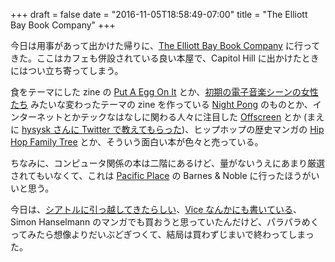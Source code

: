 +++
draft = false
date = "2016-11-05T18:58:49-07:00"
title = "The Elliott Bay Book Company"
+++

今日は用事があって出かけた帰りに、[The Elliott Bay Book Company](http://www.elliottbaybook.com/) に行ってきた。ここはカフェも併設されている良い本屋で、Capitol Hill に出かけたときにはつい立ち寄ってしまう。

食をテーマにした zine の [Put A Egg On It](http://www.putaeggonit.com/) とか、[初期の電子音楽シーンの女性たち](http://www.thestranger.com/blogs/slog/2015/11/25/23185244/seattles-night-pong-creates-a-beautiful-zine-dedicated-to-influential-women-in-early-electronic-music) みたいな変わったテーマの zine を作っている [Night Pong](http://nightpong.tumblr.com/) のものとか、インターネットとかテックなはなしに関わる人々に注目した [Offscreen](http://www.offscreenmag.com/) とか (まえに [hysysk さんに Twitter で教えてもらった](https://twitter.com/hysysk/status/749504208882143232))、ヒップホップの歴史マンガの [Hip Hop Family Tree](http://www.fantagraphics.com/series/hiphopfamilytree/) とか、そういう面白い本が色々と売っている。

ちなみに、コンピュータ関係の本は二階にあるけど、量がないうえにあまり厳選されてもいなくて、これは [Pacific Place](http://www.pacificplaceseattle.com/) の Barnes & Noble に行ったほうがいいと思う。

今日は、[シアトルに引っ越してきたらしい](http://www.thestranger.com/books/2016/04/20/23980466/sifting-through-hazardous-materials-with-international-comics-superstar-simon-hanselmann)、[Vice なんかにも書いている](http://www.vice.com/series/megg-mogg-owl)、Simon Hanselmann のマンガでも買おうと思っていたんだけど、パラパラめくってみたら想像よりだいぶどぎつくて、結局は買わずじまいで終わってしまった。
